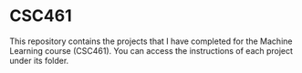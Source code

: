 # CSC461
This repository contains the projects that I have completed for the Machine Learning course (CSC461). You can access the instructions of each project under its folder.

